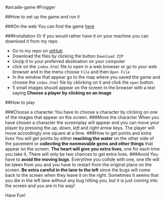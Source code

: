#arcade-game
#Frogger

##How to set up the game and run it

###On the web
You can find the game [here](http://lhellborg.github.io/frontend-nanodegree-arcade-game/)

###Installation
Or if you would rather have it on your machine you can download it from my repo
- Go to my repo on [gitHub](https://github.com/lhellborg/frontend-nanodegree-arcade-game)
- Download the files by clicking the button `Download ZIP`
- Unzip it to your preferred destination on your computer
- click on the `index.html` file  to open in a web browser or go to your web browser and in the menu choose `File` and then `Open File`
- In the window that appear go to the map where you saved the game and choose  the `index.html` file by cklicking on it and click the `open` button.
- 5 small images should appear on the screen in the browser with a text saying **Choose a player by clicking on an image**

##How to play

###Choose a character
You have to choose a character by clicking on one of the images that appear on the screen.
###Move the character
When you have chosen a character the screenplay will appear and you can move your player by pressing the _up_, _down_, _left_ and _right_ arrow keys. The player will move accordingly one square at a time.
###How to get points and extra lives
You will get points by either **reaching the water** on the other side of the pavement or **collecting the nonmovable gems and other things** that appear on the screen. **The heart will give you extra lives**, one for each time you take it, There will only be two chances to get extra lives.
###Avoid
You have to **avoid the moving bugs**. Everytime you collide with one, one life will be taken from you and you have to restart from the original place on the screen. **Be extra careful in the lane to the left** since the bugs will come back to the screen when they leave it on the right. Sometimes it seems that you die in the left lane without any bug hitting you, but it is just coming into the screen and you are in his way!

Have Fun!

